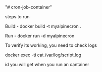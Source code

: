 "# cron-job-container" 

steps to run

Build - docker build -t myalpinecron .

Run - docker run -d myalpinecron

To verify its working, you need to check logs

docker exec -ti <id> cat /var/log/script.log

id you will get when you run an cantainer